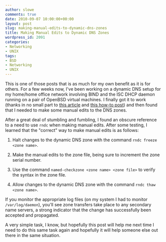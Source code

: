 ```yaml
---
author: slowe
comments: true
date: 2010-09-07 10:00:00+00:00
layout: post
slug: making-manual-edits-to-dynamic-dns-zones
title: Making Manual Edits to Dynamic DNS Zones
wordpress_id: 2091
categories:
- Networking
- UNIX
tags:
- BSD
- Networking
- UNIX
---
```


This is one of those posts that is as much for my own benefit as it is for others. For a few weeks now, I've been working on a dynamic DNS setup for my home/home office network involving BIND and the ISC DHCP daemon running on a pair of OpenBSD virtual machines. I finally got it to work (thanks in no small part to [this article](http://www.bsdguides.org/guides/openbsd/networking/dynamic_dns_dhcp.php) and [this how-to post](http://www.ops.ietf.org/dns/dynupd/secure-ddns-howto.html)) and then found that I needed to make some manual edits to the DNS zones.

After a great deal of stumbling and fumbling, I found an obscure reference to a need to use `rndc` when making manual edits. After some testing, I learned that the "correct" way to make manual edits is as follows:

1. Halt changes to the dynamic DNS zone with the command `rndc freeze <zone name>`.

2. Make the manual edits to the zone file, being sure to increment the zone serial number.

3. Use the command `named-checkzone <zone name> <zone file>` to verify the syntax in the zone file.

4. Allow changes to the dynamic DNS zone with the command `rndc thaw <zone name>`.

If you monitor the appropriate log files (on my system I had to monitor `/var/log/daemon`), you'll see zone transfers take place to any secondary name servers, a strong indicator that the change has successfully been accepted and propagated.

A very simple task, I know, but hopefully this post will help me next time I need to do this same task again and hopefully it will help someone else out there in the same situation.
